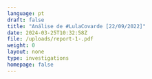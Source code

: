 ```yaml
---
language: pt
draft: false
title: "Análise de #LulaCovarde [22/09/2022]"
date: 2024-03-25T10:32:58Z
file: /uploads/report-1-.pdf
weight: 0
layout: none
type: investigations
homepage: false
---
```

